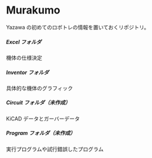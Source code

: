 # Murakumo
Yazawa の初めてのロボトレの情報を置いておくリポジトリ。

##### Excel フォルダ
機体の仕様決定

##### Inventor フォルダ
具体的な機体のグラフィック

##### Circuit フォルダ（未作成）
KiCAD データとガーバーデータ

##### Program フォルダ（未作成）
実行プログラムや試行錯誤したプログラム
